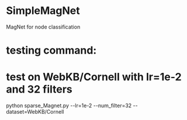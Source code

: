 # SimpleMagNet
MagNet for node classification

# testing command:
# test on WebKB/Cornell with lr=1e-2 and 32 filters
python sparse_Magnet.py --lr=1e-2 --num_filter=32 --dataset=WebKB/Cornell
